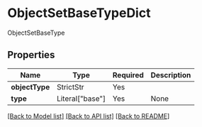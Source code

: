 # ObjectSetBaseTypeDict

ObjectSetBaseType

## Properties
| Name | Type | Required | Description |
| ------------ | ------------- | ------------- | ------------- |
**objectType** | StrictStr | Yes |  |
**type** | Literal["base"] | Yes | None |


[[Back to Model list]](../../../README.md#models-v2-link) [[Back to API list]](../../README.md#documentation-for-api-endpoints) [[Back to README]](../../README.md)
